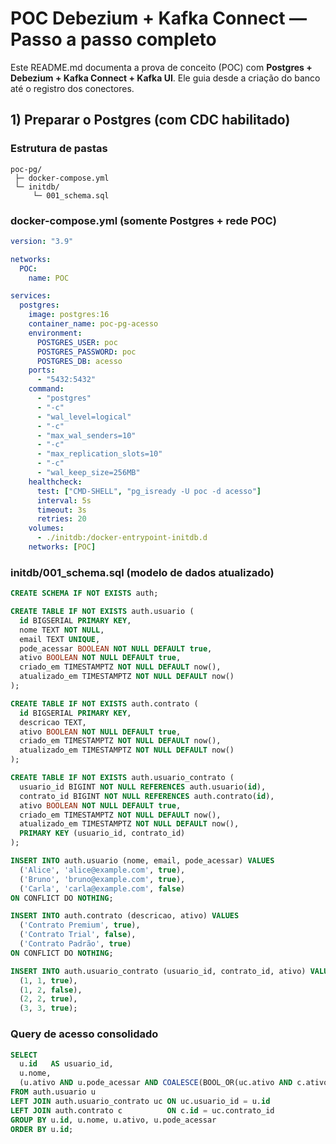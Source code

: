 # POC Debezium + Kafka Connect — Passo a passo completo

Este README.md documenta a prova de conceito (POC) com **Postgres + Debezium + Kafka Connect + Kafka UI**. Ele guia desde a criação do banco até o registro dos conectores.

## 1) Preparar o Postgres (com CDC habilitado)

### Estrutura de pastas
```
poc-pg/
 ├─ docker-compose.yml
 └─ initdb/
     └─ 001_schema.sql
```

### docker-compose.yml (somente Postgres + rede POC)
```yaml
version: "3.9"

networks:
  POC:
    name: POC

services:
  postgres:
    image: postgres:16
    container_name: poc-pg-acesso
    environment:
      POSTGRES_USER: poc
      POSTGRES_PASSWORD: poc
      POSTGRES_DB: acesso
    ports:
      - "5432:5432"
    command:
      - "postgres"
      - "-c"
      - "wal_level=logical"
      - "-c"
      - "max_wal_senders=10"
      - "-c"
      - "max_replication_slots=10"
      - "-c"
      - "wal_keep_size=256MB"
    healthcheck:
      test: ["CMD-SHELL", "pg_isready -U poc -d acesso"]
      interval: 5s
      timeout: 3s
      retries: 20
    volumes:
      - ./initdb:/docker-entrypoint-initdb.d
    networks: [POC]
```

### initdb/001_schema.sql (modelo de dados atualizado)
```sql
CREATE SCHEMA IF NOT EXISTS auth;

CREATE TABLE IF NOT EXISTS auth.usuario (
  id BIGSERIAL PRIMARY KEY,
  nome TEXT NOT NULL,
  email TEXT UNIQUE,
  pode_acessar BOOLEAN NOT NULL DEFAULT true,
  ativo BOOLEAN NOT NULL DEFAULT true,
  criado_em TIMESTAMPTZ NOT NULL DEFAULT now(),
  atualizado_em TIMESTAMPTZ NOT NULL DEFAULT now()
);

CREATE TABLE IF NOT EXISTS auth.contrato (
  id BIGSERIAL PRIMARY KEY,
  descricao TEXT,
  ativo BOOLEAN NOT NULL DEFAULT true,
  criado_em TIMESTAMPTZ NOT NULL DEFAULT now(),
  atualizado_em TIMESTAMPTZ NOT NULL DEFAULT now()
);

CREATE TABLE IF NOT EXISTS auth.usuario_contrato (
  usuario_id BIGINT NOT NULL REFERENCES auth.usuario(id),
  contrato_id BIGINT NOT NULL REFERENCES auth.contrato(id),
  ativo BOOLEAN NOT NULL DEFAULT true,
  criado_em TIMESTAMPTZ NOT NULL DEFAULT now(),
  atualizado_em TIMESTAMPTZ NOT NULL DEFAULT now(),
  PRIMARY KEY (usuario_id, contrato_id)
);

INSERT INTO auth.usuario (nome, email, pode_acessar) VALUES
  ('Alice', 'alice@example.com', true),
  ('Bruno', 'bruno@example.com', true),
  ('Carla', 'carla@example.com', false)
ON CONFLICT DO NOTHING;

INSERT INTO auth.contrato (descricao, ativo) VALUES
  ('Contrato Premium', true),
  ('Contrato Trial', false),
  ('Contrato Padrão', true)
ON CONFLICT DO NOTHING;

INSERT INTO auth.usuario_contrato (usuario_id, contrato_id, ativo) VALUES
  (1, 1, true),
  (1, 2, false),
  (2, 2, true),
  (3, 3, true);
```

### Query de acesso consolidado
```sql
SELECT
  u.id   AS usuario_id,
  u.nome,
  (u.ativo AND u.pode_acessar AND COALESCE(BOOL_OR(uc.ativo AND c.ativo), FALSE)) AS acesso
FROM auth.usuario u
LEFT JOIN auth.usuario_contrato uc ON uc.usuario_id = u.id
LEFT JOIN auth.contrato c          ON c.id = uc.contrato_id
GROUP BY u.id, u.nome, u.ativo, u.pode_acessar
ORDER BY u.id;
```
